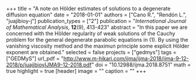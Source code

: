 +++
title = "A note on Hölder estimates of solutions to a degenerate diffusion equation"
date = "2018-01-01"
authors = ["Cano R.", "Rendón L.", "juajibioy-j"]
publication_types = ["2"]
publication = "*International Journal of Mathematical Analysis*, **12**(9), 413-423"
abstract = "In this paper we are concerned with the Hölder regularity of weak solutions of the Cauchy problem for the general degenerate parabolic equations in (1). By using the vanishing viscosity method and the maximun principle some explicit Hölder exponent are obtained."
selected = false
projects = ["gedmys"]
tags = ["GEDMyS"]
url_pdf = "http://www.m-hikari.com/ijma/ijma-2018/ijma-9-12-2018/p/juajibioyIJMA9-12-2018.pdf"
doi = "10.12988/ijma.2018.8751"
math = true
highlight = true
[header]
image = ""
caption = ""
+++
